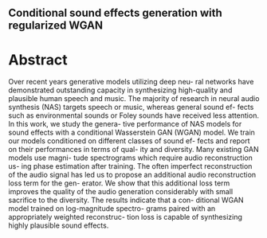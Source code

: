 ## Conditional sound effects generation with regularized WGAN

# Abstract 
Over recent years generative models utilizing deep neu- ral networks have demonstrated outstanding capacity in synthesizing high-quality and plausible human speech and music. The majority of research in neural audio synthesis (NAS) targets speech or music, whereas general sound ef- fects such as environmental sounds or Foley sounds have received less attention. In this work, we study the genera- tive performance of NAS models for sound effects with a conditional Wasserstein GAN (WGAN) model. We train our models conditioned on different classes of sound ef- fects and report on their performances in terms of qual- ity and diversity. Many existing GAN models use magni- tude spectrograms which require audio reconstruction us- ing phase estimation after training. The often imperfect reconstruction of the audio signal has led us to propose an additional audio reconstruction loss term for the gen- erator. We show that this additional loss term improves the quality of the audio generation considerably with small sacrifice to the diversity. The results indicate that a con- ditional WGAN model trained on log-magnitude spectro- grams paired with an appropriately weighted reconstruc- tion loss is capable of synthesizing highly plausible sound effects.

